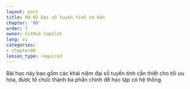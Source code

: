 ```yaml
---
layout: post
title: 00-02 Đại số tuyến tính cơ bản
chapter: '00'
order: 7
owner: GitHub Copilot
lang: vi
categories:
- chapter00
lesson_type: required
---
```


Bài học này bao gồm các khái niệm đại số tuyến tính cần thiết cho tối ưu hóa, được tổ chức thành ba phần chính để học tập có hệ thống.
